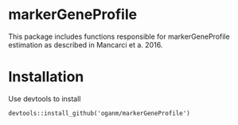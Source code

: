markerGeneProfile
==================
This package includes functions responsible for markerGeneProfile estimation as described in Mancarci et a. 2016.

Installation
=============
Use devtools to install
```
devtools::install_github('oganm/markerGeneProfile')
```
